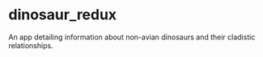 # dinosaur_redux
An app detailing information about non-avian dinosaurs and their cladistic relationships.

